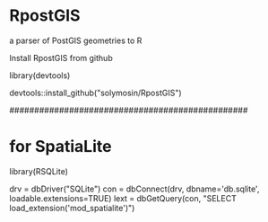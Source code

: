 # RpostGIS
a parser of PostGIS geometries to R

Install RpostGIS from github

library(devtools)

devtools::install_github("solymosin/RpostGIS")

################################################ 
# for SpatiaLite

library(RSQLite)

drv = dbDriver("SQLite")
con = dbConnect(drv, dbname='db.sqlite', loadable.extensions=TRUE)
lext = dbGetQuery(con, "SELECT load_extension('mod_spatialite')")
